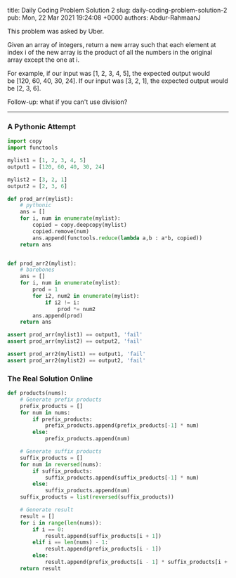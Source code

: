 title: Daily Coding Problem Solution 2
slug: daily-coding-problem-solution-2
pub: Mon, 22 Mar 2021 19:24:08 +0000
authors: Abdur-RahmaanJ

This problem was asked by Uber.

Given an array of integers, return a new array such that each element at index i of the new array is the product of all the numbers in the original array except the one at i.

For example, if our input was [1, 2, 3, 4, 5], the expected output would be [120, 60, 40, 30, 24]. If our input was [3, 2, 1], the expected output would be [2, 3, 6].

Follow-up: what if you can't use division?



---


### A Pythonic Attempt



```python
import copy
import functools

mylist1 = [1, 2, 3, 4, 5]
output1 = [120, 60, 40, 30, 24]

mylist2 = [3, 2, 1]
output2 = [2, 3, 6]

def prod_arr(mylist):
    # pythonic
    ans = []
    for i, num in enumerate(mylist):
        copied = copy.deepcopy(mylist)
        copied.remove(num)
        ans.append(functools.reduce(lambda a,b : a*b, copied))
    return ans


def prod_arr2(mylist):
    # barebones
    ans = []
    for i, num in enumerate(mylist):
        prod = 1
        for i2, num2 in enumerate(mylist):
            if i2 != i:
                prod *= num2
        ans.append(prod)
    return ans

assert prod_arr(mylist1) == output1, 'fail'
assert prod_arr(mylist2) == output2, 'fail'

assert prod_arr2(mylist1) == output1, 'fail'
assert prod_arr2(mylist2) == output2, 'fail'

```

### The Real Solution Online



```python
def products(nums):
    # Generate prefix products
    prefix_products = []
    for num in nums:
        if prefix_products:
            prefix_products.append(prefix_products[-1] * num)
        else:
            prefix_products.append(num)

    # Generate suffix products
    suffix_products = []
    for num in reversed(nums):
        if suffix_products:
            suffix_products.append(suffix_products[-1] * num)
        else:
            suffix_products.append(num)
    suffix_products = list(reversed(suffix_products))

    # Generate result
    result = []
    for i in range(len(nums)):
        if i == 0:
            result.append(suffix_products[i + 1])
        elif i == len(nums) - 1:
            result.append(prefix_products[i - 1])
        else:
            result.append(prefix_products[i - 1] * suffix_products[i + 1])
    return result

```

